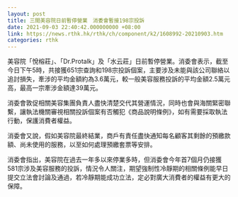 ```yaml
---
layout: post
title: 三間美容院日前暫停營業　消委會暫接198宗投訴
date: 2021-09-03 22:40:42.000000000 +08:00
link: https://news.rthk.hk/rthk/ch/component/k2/1608992-20210903.htm
categories: rthk
---
```


美容院「悅榕莊」、「Dr.Protalk」及「水云莊」日前暫停營業。消委會表示，截至今日下午5時，共接獲651宗查詢和198宗投訴個案，主要涉及未能與該公司聯絡以追討損失，牽涉的平均金額約為3.6萬元，較一般美容服務投訴的平均金額2.5萬元高，最高一宗牽涉金額達39萬元。

消委會敦促相關美容集團負責人盡快清楚交代其營運情況，同時也會與海關緊密聯繫，讓執法機關審視相關投訴個案有否觸犯《商品說明條例》，如有需要採取執法行動，保護消費者權益。

消委會又說，假如美容院最終結業，商戶有責任盡快通知每名顧客其剩餘的預繳款額、尚未使用的服務，以至如何處理預繳套票等安排。

消委會指出，美容院在過去一年多以來停業多時，但消委會今年首7個月仍接獲581宗涉及美容服務的投訴，情況令人關注，期望強制性冷靜期的相關條例能早日提交立法會討論及通過，若冷靜期能成功立法，定必對廣大消費者的權益有更大的保障。
